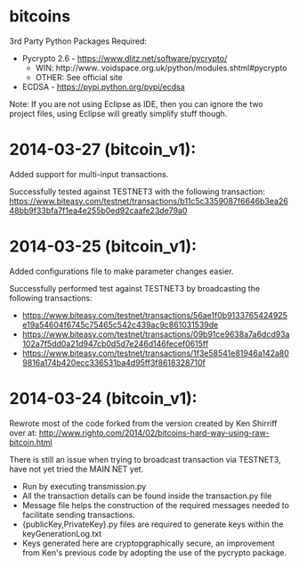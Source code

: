 bitcoins
========

3rd Party Python Packages Required:
- Pycrypto 2.6 - https://www.dlitz.net/software/pycrypto/ 
	- WIN: http://www..voidspace.org.uk/python/modules.shtml#pycrypto
	- OTHER: See official site
- ECDSA - https://pypi.python.org/pypi/ecdsa

Note: If you are not using Eclipse as IDE, then you can ignore the two project files, using Eclipse will greatly simplify stuff though.

2014-03-27 (bitcoin_v1):
========================

Added support for multi-input transactions.

Successfully tested against TESTNET3 with the following transaction:
https://www.biteasy.com/testnet/transactions/b11c5c3359087f6646b3ea2648bb9f33bfa7f1ea4e255b0ed92caafe23de79a0

2014-03-25 (bitcoin_v1):
========================

Added configurations file to make parameter changes easier.

Successfully performed test against TESTNET3 by broadcasting the following transactions:
- https://www.biteasy.com/testnet/transactions/56ae1f0b9133765424925e19a54604f6745c75465c542c439ac9c861031539de
- https://www.biteasy.com/testnet/transactions/09b91ce9638a7a6dcd93a102a7f5dd0a21d947cb0d5d7e246d146fecef0615ff
- https://www.biteasy.com/testnet/transactions/1f3e58541e81946a142a809816a174b420ecc336531ba4d95ff3f8618328710f


2014-03-24 (bitcoin_v1):
========================

Rewrote most of the code forked from the version created by Ken Shirriff over at: 
http://www.righto.com/2014/02/bitcoins-hard-way-using-raw-bitcoin.html

There is still an issue when trying to broadcast transaction via TESTNET3, have not yet tried the MAIN NET yet.

- Run by executing transmission.py
- All the transaction details can be found inside the transaction.py file
- Message file helps the construction of the required messages needed to facilitate sending transactions.
- {publicKey,PrivateKey}.py files are required to generate keys within the keyGenerationLog.txt
- Keys generated here are cryptopgraphically secure, an improvement from Ken's previous code by adopting the use of the pycrypto package.

